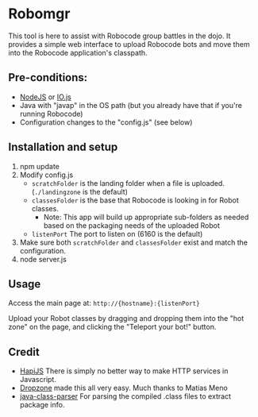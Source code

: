 # Robomgr

This tool is here to assist with Robocode group battles in the dojo.  It provides a simple web interface to upload
Robocode bots and move them into the Robocode application's classpath.

## Pre-conditions:
* [NodeJS](https://nodejs.org/) or [IO.js](https://iojs.org/)
* Java with "javap" in the OS path (but you already have that if you're running Robocode)
* Configuration changes to the "config.js" (see below)

## Installation and setup
1. npm update
2. Modify config.js
    * `scratchFolder` is the landing folder when a file is uploaded. (`./landingzone` is the default)
    * `classesFolder` is the base that Robocode is looking in for Robot classes.
        * Note: This app will build up appropriate sub-folders as needed based on the packaging needs of the uploaded Robot
    * `listenPort` The port to listen on (6160 is the default)
3. Make sure both `scratchFolder` and `classesFolder` exist and match the configuration.
4. node server.js

## Usage
Access the main page at: `http://{hostname}:{listenPort}`

Upload your Robot classes by dragging and dropping them into the "hot zone" on the page, and clicking the "Teleport your bot!" button.

## Credit
* [HapiJS](http://hapijs.com) There is simply no better way to make HTTP services in Javascript.
* [Dropzone](http://www.dropzonejs.com/) made this all very easy.  Much thanks to Matias Meno
* [java-class-parser](https://github.com/villadora/java-class-parser) For parsing the compiled .class files to extract package info.

